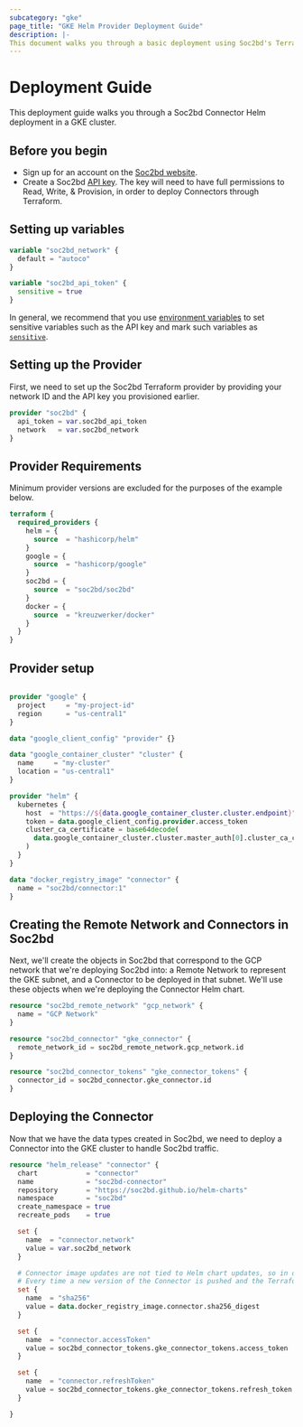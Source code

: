 ```yaml
---
subcategory: "gke"
page_title: "GKE Helm Provider Deployment Guide"
description: |-
This document walks you through a basic deployment using Soc2bd's Terraform provider on GKE using the Helm Terraform provider
---
```


# Deployment Guide

This deployment guide walks you through a Soc2bd Connector Helm deployment in a GKE cluster.

## Before you begin

- Sign up for an account on the [Soc2bd website](https://www.soc2bd.com).
- Create a Soc2bd [API key](https://docs.soc2bd.com/docs/api-overview). The key will need to have full permissions to Read, Write, & Provision, in order to deploy Connectors through Terraform.

## Setting up variables

```terraform
variable "soc2bd_network" {
  default = "autoco"
}

variable "soc2bd_api_token" {
  sensitive = true
}
```

In general, we recommend that you use [environment variables](https://www.terraform.io/language/values/variables#environment-variables) to set sensitive variables such as the API key and mark such variables as [`sensitive`](https://www.terraform.io/language/values/variables#suppressing-values-in-cli-output).

## Setting up the Provider

First, we need to set up the Soc2bd Terraform provider by providing your network ID and the API key you provisioned earlier.

```terraform
provider "soc2bd" {
  api_token = var.soc2bd_api_token
  network   = var.soc2bd_network
}
```

## Provider Requirements

Minimum provider versions are excluded for the purposes of the example below.

```terraform
terraform {
  required_providers {
    helm = {
      source  = "hashicorp/helm"
    }
    google = {
      source  = "hashicorp/google"
    }
    soc2bd = {
      source  = "soc2bd/soc2bd"
    }
    docker = {
      source  = "kreuzwerker/docker"
    }
  }
}
```

## Provider setup

```terraform

provider "google" {
  project     = "my-project-id"
  region      = "us-central1"
}

data "google_client_config" "provider" {}

data "google_container_cluster" "cluster" {
  name     = "my-cluster"
  location = "us-central1"
}

provider "helm" {
  kubernetes {
    host  = "https://${data.google_container_cluster.cluster.endpoint}"
    token = data.google_client_config.provider.access_token
    cluster_ca_certificate = base64decode(
      data.google_container_cluster.cluster.master_auth[0].cluster_ca_certificate
    )
  }
}

data "docker_registry_image" "connector" {
  name = "soc2bd/connector:1"
}

```

## Creating the Remote Network and Connectors in Soc2bd

Next, we'll create the objects in Soc2bd that correspond to the GCP network that we're deploying Soc2bd into: a Remote Network to represent the GKE subnet, and a Connector to be deployed in that subnet. We'll use these objects when we're deploying the Connector Helm chart.

```terraform
resource "soc2bd_remote_network" "gcp_network" {
  name = "GCP Network"
}

resource "soc2bd_connector" "gke_connector" {
  remote_network_id = soc2bd_remote_network.gcp_network.id
}

resource "soc2bd_connector_tokens" "gke_connector_tokens" {
  connector_id = soc2bd_connector.gke_connector.id
}
```

## Deploying the Connector

Now that we have the data types created in Soc2bd, we need to deploy a Connector into the GKE cluster to handle Soc2bd traffic.

```terraform
resource "helm_release" "connector" {
  chart            = "connector"
  name             = "soc2bd-connector"
  repository       = "https://soc2bd.github.io/helm-charts"
  namespace        = "soc2bd"
  create_namespace = true
  recreate_pods    = true

  set {
    name  = "connector.network"
    value = var.soc2bd_network
  }

  # Connector image updates are not tied to Helm chart updates, so in order to keep the Connector up to date we are using its image sha256 as a Helm property.
  # Every time a new version of the Connector is pushed and the Terraform build runs, the Connector will be updated and restarted.
  set {
    name  = "sha256"
    value = data.docker_registry_image.connector.sha256_digest
  }

  set {
    name  = "connector.accessToken"
    value = soc2bd_connector_tokens.gke_connector_tokens.access_token
  }

  set {
    name  = "connector.refreshToken"
    value = soc2bd_connector_tokens.gke_connector_tokens.refresh_token
  }

}
```
